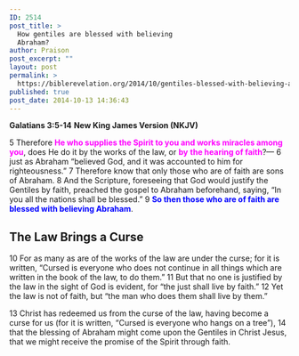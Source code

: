 ```yaml
---
ID: 2514
post_title: >
  How gentiles are blessed with believing
  Abraham?
author: Praison
post_excerpt: ""
layout: post
permalink: >
  https://biblerevelation.org/2014/10/gentiles-blessed-with-believing-abraham/
published: true
post_date: 2014-10-13 14:36:43
---
```

<strong>Galatians 3:5-14</strong>
<strong>New King James Version (NKJV)</strong>

5 Therefore <span style="color: #ff00ff;"><strong>He who supplies the Spirit to you and works miracles among you</strong></span>, does He do it by the works of the law, or <span style="color: #ff00ff;"><strong>by</strong> <strong>the hearing of faith</strong></span>?— 6 just as Abraham “believed God, and it was accounted to him for righteousness.” 7 Therefore know that only those who are of faith are sons of Abraham. 8 And the Scripture, foreseeing that God would justify the Gentiles by faith, preached the gospel to Abraham beforehand, saying, “In you all the nations shall be blessed.” 9 <span style="color: #0000ff;"><strong>So then those who are of faith are blessed with believing Abraham</strong></span>.
<h2><strong>The Law Brings a Curse</strong></h2>
10 For as many as are of the works of the law are under the curse; for it is written, “Cursed is everyone who does not continue in all things which are written in the book of the law, to do them.” 11 But that no one is justified by the law in the sight of God is evident, for “the just shall live by faith.” 12 Yet the law is not of faith, but “the man who does them shall live by them.”

13 Christ has redeemed us from the curse of the law, having become a curse for us (for it is written, “Cursed is everyone who hangs on a tree”), 14 that the blessing of Abraham might come upon the Gentiles in Christ Jesus, that we might receive the promise of the Spirit through faith.

&nbsp;